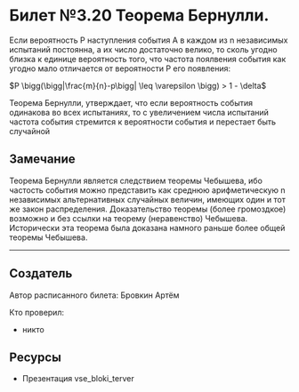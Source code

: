 # Билет №3.20 Теорема Бернулли.
Если вероятность P наступления события A в каждом из n независимых испытаний постоянна,
а их число достаточно велико, то сколь угодно близка к единице вероятность того, что частота
поялвения события как угодно мало отличается от вероятности P его появления:

$P \bigg(\bigg|\frac{m}{n}-p\bigg| \leq \varepsilon \bigg) > 1 - \delta$

Теорема Бернулли, утверждает, что если вероятность события одинакова во всех испытаниях, то с увеличением числа испытаний частота события стремится к вероятности события и перестает быть случайной

## Замечание

Теорема Бернулли является следствием теоремы Чебышева, ибо частость события можно представить как среднюю арифметическую n независимых альтернативных случайных величин, имеющих один и тот же закон распределения. Доказательство теоремы (более громоздкое) возможно и без ссылки на теорему (неравенство) Чебышева. Исторически эта теорема была доказана намного раньше более общей теоремы Чебышева.

---
## Создатель

Автор расписанного билета: Бровкин Артём

Кто проверил:
- никто

## Ресурсы
- Презентация vse_bloki_terver

